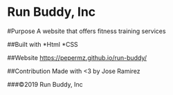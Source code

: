 # Run Buddy, Inc


#Purpose
A website that offers fitness training services

##Built with 
*Html
*CSS

##Website
https://pepermz.github.io/run-buddy/

##Contribution
Made with <3 by Jose Ramirez

###©️2019 Run Buddy, Inc 
